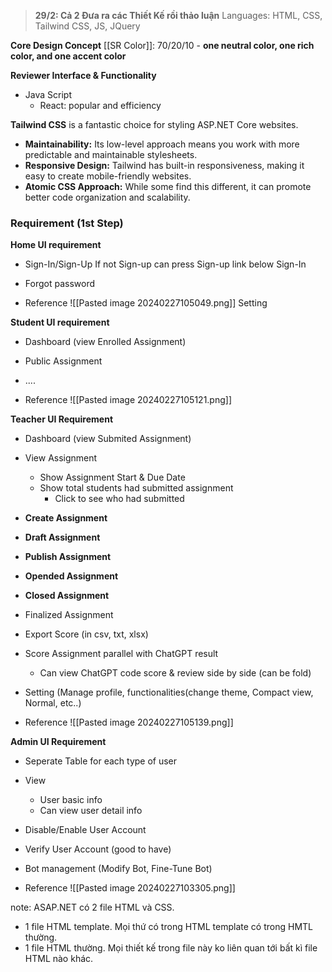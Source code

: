 > **29/2: Cả 2 Đưa ra các Thiết Kế rồi thảo luận**
Languages: HTML, CSS, Tailwind CSS, JS, JQuery 


**Core Design Concept**
[[SR Color]]: 70/20/10 - **one neutral color, one rich color, and one accent color**


**Reviewer Interface & Functionality**
+ Java Script
	+ React: popular and efficiency

**Tailwind CSS** is a fantastic choice for styling ASP.NET Core websites.

+ **Maintainability:** Its low-level approach means you work with more predictable and maintainable stylesheets.
+ **Responsive Design:** Tailwind has built-in responsiveness, making it easy to create mobile-friendly websites.
+ **Atomic CSS Approach:** While some find this different, it can promote better code organization and scalability.


### Requirement (1st Step)

**Home UI requirement**
+ Sign-In/Sign-Up 
	If not Sign-up can press Sign-up link below Sign-In
+ Forgot password

+ Reference
	![[Pasted image 20240227105049.png]]
Setting 


**Student UI requirement**
+ Dashboard (view Enrolled Assignment)
+ Public Assignment
+ ....

+ Reference
	![[Pasted image 20240227105121.png]]

**Teacher UI Requirement**
+ Dashboard (view Submited Assignment)
+ View Assignment 
	+ Show Assignment Start & Due Date 
	+ Show total students had submitted assignment
		+ Click to see who had submitted


+ **Create Assignment**
+ **Draft Assignment**
+ **Publish Assignment**
+ **Opended Assignment**
+ **Closed Assignment**

+ Finalized Assignment
+ Export Score (in csv, txt, xlsx) 
+ Score Assignment parallel with ChatGPT result
	+ Can view ChatGPT code score & review side by side (can be fold)

+ Setting (Manage profile, functionalities(change theme, Compact view, Normal, etc..)
+ Reference
	![[Pasted image 20240227105139.png]]

**Admin UI Requirement**
+ Seperate Table for each type of user
+ View
	+ User basic info
	+ Can view user detail info

+ Disable/Enable User Account
+ Verify User Account (good to have)
+ Bot management (Modify Bot, Fine-Tune Bot)

+ Reference
	![[Pasted image 20240227103305.png]]


note: ASAP.NET có 2 file HTML và CSS.
+ 1 file HTML template. Mọi thứ có trong HTML template có trong HMTL thường. 
+ 1 file HTML thường. Mọi thiết kế trong file này ko liên quan tới bất kì file HTML nào khác.




